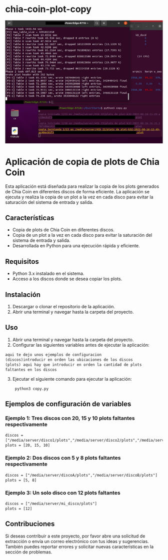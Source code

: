 # chia-coin-plot-copy
![Alt text](https://github.com/gabyvespasiano/chia-coin-plot-copy/blob/main/copy.py%20funcionando.jpg?raw=true)
# Aplicación de copia de plots de Chia Coin

Esta aplicación está diseñada para realizar la copia de los plots generados de Chia Coin en diferentes discos de forma eficiente. La aplicación se ejecuta y realiza la copia de un plot a la vez en cada disco para evitar la saturación del sistema de entrada y salida.

## Características
- Copia de plots de Chia Coin en diferentes discos.
- Copia de un plot a la vez en cada disco para evitar la saturación del sistema de entrada y salida.
- Desarrollada en Python para una ejecución rápida y eficiente.

## Requisitos
- Python 3.x instalado en el sistema.
- Acceso a los discos donde se desea copiar los plots.

## Instalación
1. Descargar o clonar el repositorio de la aplicación.
2. Abrir una terminal y navegar hasta la carpeta del proyecto.


## Uso
1. Abrir una terminal y navegar hasta la carpeta del proyecto.
2. Configurar las siguientes variables antes de ejecutar la aplicación:
```
aqui te dejo unos ejemplos de configuracion
(discos)introducir en orden las ubicaciones de los discos
(plots) aqui hay que introducir en orden la cantidad de plots faltantes en los discos 
```
3. Ejecutar el siguiente comando para ejecutar la aplicación:
   ```
    python3 copy.py
    ```

## Ejemplos de configuración de variables
### Ejemplo 1: Tres discos con 20, 15 y 10 plots faltantes respectivamente
```
discos = ["/media/server/disco1/plots","/media/server/disco2/plots","/media/server/disco3/plots"]
plots = [20, 15, 10]
```
### Ejemplo 2: Dos discos con 5 y 8 plots faltantes respectivamente
```
discos = ["/media/server/discoA/plots","/media/server/discoB/plots"]
plots = [5, 8]
```
### Ejemplo 3: Un solo disco con 12 plots faltantes
```
discos = ["/media/server/mi_disco/plots"]
plots = [12]
```


## Contribuciones
Si deseas contribuir a este proyecto, por favor abre una solicitud de extracción o envía un correo electrónico con tus ideas y sugerencias. También puedes reportar errores y solicitar nuevas características en la sección de problemas.

